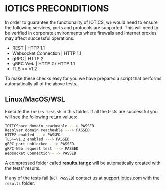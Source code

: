 # IOTICS PRECONDITIONS

In order to guarantee the functionality of IOTICS, we would need to ensure the following services, ports and protocols are supported. This will need to be verified in corporate environments where firewalls and Internet proxies may affect successful operations:

- REST | HTTP 1.1
- Websocket Connection | HTTP 1.1
- gRPC | HTTP 2
- gRPC Web | HTTP 2 / HTTP 1.1
- TLS >= v1.2

To make these checks easy for you we have prepared a script that performs automatically all of the above tests.

## Linux/MacOS/WSL

Execute the `iotics_test.sh` in this folder. If all the tests are successful you will see the following return values:

```bash
IOTICSpace domain reacheable ---> PASSED
Resolver domain reacheable ---> PASSED
HTTP2 enabled ---> PASSED
TLS>=v1.2 enabled ---> PASSED
gRPC port unblocked ---> PASSED
gRPC-Web request test ---> PASSED
Websocket Connection ---> PASSED
```

A compressed folder called **results.tar.gz** will be automatically created with the tests' results.

If any of the tests fail (`NOT PASSED`) contact us at [support.iotics.com](https://support.iotics.com) with the `results` folder.
